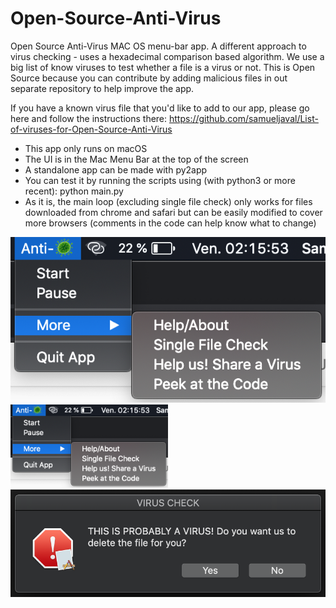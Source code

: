 # Open-Source-Anti-Virus

Open Source Anti-Virus MAC OS menu-bar app. A different approach to virus checking - uses a hexadecimal comparison based algorithm. 
We use a big list of know viruses to test whether a file is a virus or not. This is Open Source because you can contribute by adding malicious files in out separate repository to help improve the app.

If you have a known virus file that you'd like to add to our app, please go here and follow the instructions there:
https://github.com/samueljaval/List-of-viruses-for-Open-Source-Anti-Virus

 - This app only runs on macOS
 - The UI is in the Mac Menu Bar at the top of the screen
 - A standalone app can be made with py2app
 - You can test it by running the scripts using (with python3 or more recent): python main.py
 - As it is, the main loop (excluding single file check) only works for files downloaded from chrome and safari but can be easily modified to cover more browsers (comments in the code can help know what to change)

![menu of the app](imgs/menu_bar.png)
<img src="imgs/menu_bar.png" height="50%" width="50%" >
![pop-up window that will appear when a file is a virus](imgs/alert.png)